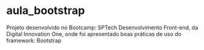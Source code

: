 # aula_bootstrap
Projeto desenvolvido no Bootcamp:  SPTech Desenvolvimento Front-end, da Digital Innovation One, onde foi apresentado boas práticas de uso do framework: Bootstrap 
